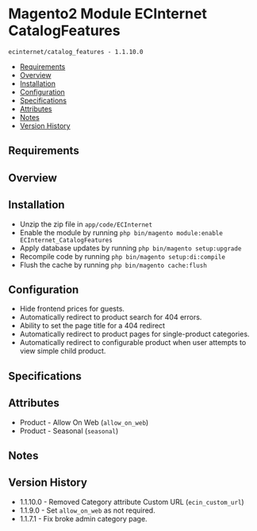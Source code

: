 # Magento2 Module ECInternet CatalogFeatures
``ecinternet/catalog_features - 1.1.10.0``

- [Requirements](#requirements-header)
- [Overview](#overview-header)
- [Installation](#installation-header)
- [Configuration](#configuration-header)
- [Specifications](#specifications-header)
- [Attributes](#attributes-header)
- [Notes](#notes-header)
- [Version History](#version-history-header)

## Requirements

## Overview

## Installation
- Unzip the zip file in `app/code/ECInternet`
- Enable the module by running `php bin/magento module:enable ECInternet_CatalogFeatures`
- Apply database updates by running `php bin/magento setup:upgrade`
- Recompile code by running `php bin/magento setup:di:compile`
- Flush the cache by running `php bin/magento cache:flush`

## Configuration
- Hide frontend prices for guests.
- Automatically redirect to product search for 404 errors.
- Ability to set the page title for a 404 redirect
- Automatically redirect to product pages for single-product categories.
- Automatically redirect to configurable product when user attempts to view simple child product. 

## Specifications

## Attributes
- Product - Allow On Web (`allow_on_web`)
- Product - Seasonal (`seasonal`)

## Notes

## Version History
- 1.1.10.0 - Removed Category attribute Custom URL (`ecin_custom_url`)
- 1.1.9.0 - Set `allow_on_web` as not required. 
- 1.1.7.1 - Fix broke admin category page.
